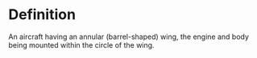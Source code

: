 # Definition

An aircraft having an annular (barrel-shaped) wing, the engine and body
being mounted within the circle of the wing.
